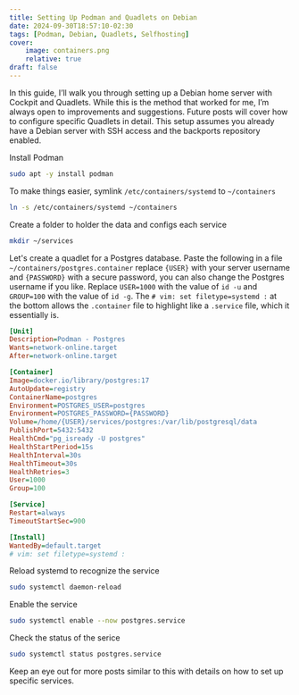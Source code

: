 ```yaml
---
title: Setting Up Podman and Quadlets on Debian
date: 2024-09-30T18:57:10-02:30
tags: [Podman, Debian, Quadlets, Selfhosting]
cover:
    image: containers.png
    relative: true
draft: false
---
```


In this guide, I’ll walk you through setting up a Debian home server with Cockpit and Quadlets. While this is the method that worked for me, I’m always open to improvements and suggestions. Future posts will cover how to configure specific Quadlets in detail. This setup assumes you already have a Debian server with SSH access and the backports repository enabled.

Install Podman

```bash
sudo apt -y install podman
```

To make things easier, symlink `/etc/containers/systemd` to `~/containers`

```bash
ln -s /etc/containers/systemd ~/containers
```

Create a folder to holder the data and configs each service

```bash
mkdir ~/services
```

Let's create a quadlet for a Postgres database. Paste the following in a file `~/containers/postgres.container` replace `{USER}` with your server username and `{PASSWORD}` with a secure password, you can also change the Postgres username if you like. Replace `USER=1000` with the value of `id -u` and `GROUP=100` with the value of `id -g`. The `# vim: set filetype=systemd :` at the bottom allows the `.container` file to highlight like a `.service` file, which it essentially is.

```ini
[Unit]
Description=Podman - Postgres
Wants=network-online.target
After=network-online.target

[Container]
Image=docker.io/library/postgres:17
AutoUpdate=registry
ContainerName=postgres
Environment=POSTGRES_USER=postgres
Environment=POSTGRES_PASSWORD={PASSWORD}
Volume=/home/{USER}/services/postgres:/var/lib/postgresql/data
PublishPort=5432:5432
HealthCmd="pg_isready -U postgres"
HealthStartPeriod=15s
HealthInterval=30s
HealthTimeout=30s
HealthRetries=3
User=1000
Group=100

[Service]
Restart=always
TimeoutStartSec=900

[Install]
WantedBy=default.target
# vim: set filetype=systemd :
```

Reload systemd to recognize the service

```bash
sudo systemctl daemon-reload
```

Enable the service

```bash
sudo systemctl enable --now postgres.service
```

Check the status of the serice

```bash
sudo systemctl status postgres.service
```

Keep an eye out for more posts similar to this with details on how to set up specific services. 
